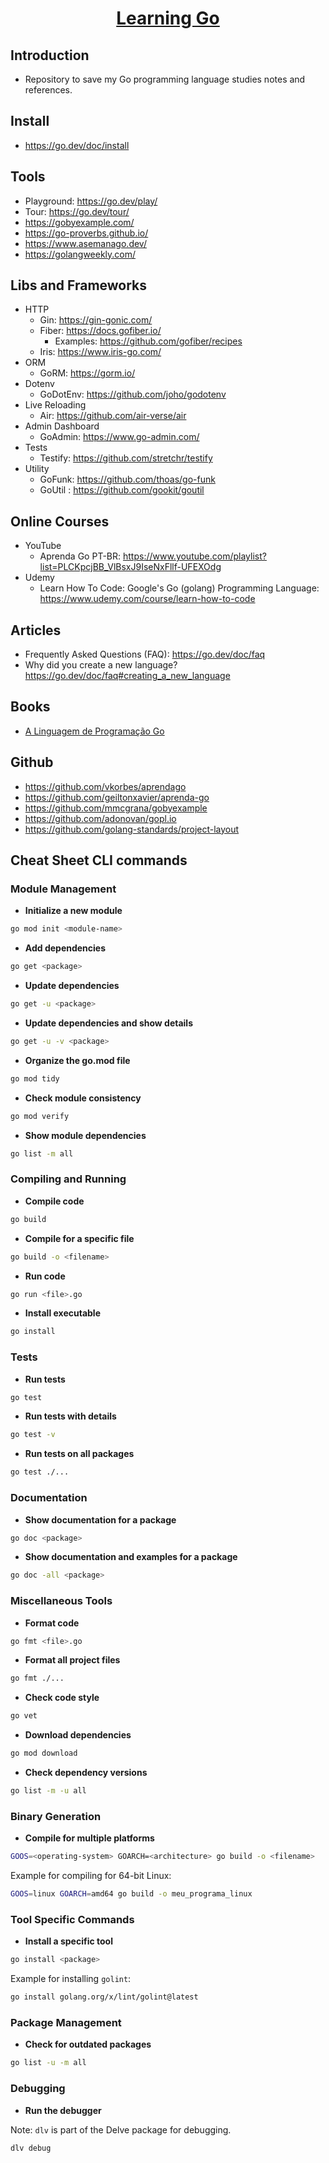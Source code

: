 <div align="center">
 <h1 align="center"><a href="https://go.dev/" target="_blank">Learning Go</a></h1>
</div>

## Introduction
- Repository to save my Go programming language studies notes and references.

## Install
- https://go.dev/doc/install

## Tools
- Playground: <https://go.dev/play/>
- Tour: <https://go.dev/tour/>
- <https://gobyexample.com/>
- <https://go-proverbs.github.io/>
- <https://www.asemanago.dev/>
- <https://golangweekly.com/>

## Libs and Frameworks

- HTTP
   - Gin: <https://gin-gonic.com/>
   - Fiber: <https://docs.gofiber.io/>
      - Examples: <https://github.com/gofiber/recipes>
   - Iris: <https://www.iris-go.com/>
- ORM
   - GoRM: <https://gorm.io/>
- Dotenv
   - GoDotEnv: <https://github.com/joho/godotenv>
- Live Reloading
   - Air: <https://github.com/air-verse/air>
- Admin Dashboard
   - GoAdmin: <https://www.go-admin.com/>
- Tests
   - Testify: <https://github.com/stretchr/testify>
- Utility
   - GoFunk: <https://github.com/thoas/go-funk>
   - GoUtil : <https://github.com/gookit/goutil>

## Online Courses

- YouTube
   - Aprenda Go PT-BR: <https://www.youtube.com/playlist?list=PLCKpcjBB_VlBsxJ9IseNxFllf-UFEXOdg>
- Udemy
   - Learn How To Code: Google's Go (golang) Programming Language: <https://www.udemy.com/course/learn-how-to-code>

## Articles
- Frequently Asked Questions (FAQ): <https://go.dev/doc/faq>
- Why did you create a new language? <https://go.dev/doc/faq#creating_a_new_language>

## Books
- [A Linguagem de Programação Go](https://www.amazon.com.br/Linguagem-Programa%C3%A7%C3%A3o-Go-Alan-Donovan-ebook/dp/B07KDDJQXS/ref=tmm_kin_swatch_0?_encoding=UTF8&qid=&sr=#customerReviews)

## Github
- <https://github.com/vkorbes/aprendago>
- <https://github.com/geiltonxavier/aprenda-go>
- <https://github.com/mmcgrana/gobyexample>
- <https://github.com/adonovan/gopl.io>
- <https://github.com/golang-standards/project-layout>

## Cheat Sheet CLI commands

### Module Management

- **Initialize a new module**
```sh
go mod init <module-name>
```

- **Add dependencies**
```sh
go get <package>
```

- **Update dependencies**
```sh
go get -u <package>
```

- **Update dependencies and show details**
```sh
go get -u -v <package>
```

- **Organize the go.mod file**
```sh
go mod tidy
```

- **Check module consistency**
```sh
go mod verify
```

- **Show module dependencies**
```sh
go list -m all
```

### Compiling and Running

- **Compile code**
```sh
go build
```

- **Compile for a specific file**
```sh
go build -o <filename>
```

- **Run code**
```sh
go run <file>.go
```

- **Install executable**
```sh
go install
```

### Tests

- **Run tests**
```sh
go test
```

- **Run tests with details**
```sh
go test -v
```

- **Run tests on all packages**
```sh
go test ./...
```

### Documentation

- **Show documentation for a package**
```sh
go doc <package>
```

- **Show documentation and examples for a package**
```sh
go doc -all <package>
```

### Miscellaneous Tools

- **Format code**
```sh
go fmt <file>.go
```

- **Format all project files**
```sh
go fmt ./...
```

- **Check code style**
```sh
go vet
```

- **Download dependencies**
```sh
go mod download
```

- **Check dependency versions**
```sh
go list -m -u all
```

### Binary Generation

- **Compile for multiple platforms**
```sh
GOOS=<operating-system> GOARCH=<architecture> go build -o <filename>
```

Example for compiling for 64-bit Linux:
```sh
GOOS=linux GOARCH=amd64 go build -o meu_programa_linux
```

### Tool Specific Commands

- **Install a specific tool**
```sh
go install <package>
```

Example for installing `golint`:
```sh
go install golang.org/x/lint/golint@latest
```

### Package Management

- **Check for outdated packages**
```sh
go list -u -m all
```

### Debugging

- **Run the debugger**

Note: `dlv` is part of the Delve package for debugging.
```sh
dlv debug
```


